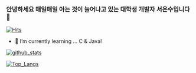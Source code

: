 ### 안녕하세요 매일매일 아는 것이 늘어나고 있는 대학생 개발자 서은수입니다 👋
[![Hits](https://hits.seeyoufarm.com/api/count/incr/badge.svg?url=https%3A%2F%2Fgithub.com%2FEunsuSeo01)](https://gits.seeyoufarm.com)
- 🌱 I’m currently learning ... C & Java!
<!--
**EunsuSeo01/EunsuSeo01** is a ✨ _special_ ✨ repository because its `README.md` (this file) appears on your GitHub profile.

Here are some ideas to get you started:

- 🔭 I’m currently working on ...
- 🌱 I’m currently learning ... C & Java!
- 👯 I’m looking to collaborate on ...
- 🤔 I’m looking for help with ...
- 💬 Ask me about ...
- 📫 How to reach me: ...
- 😄 Pronouns: ...
- ⚡ Fun fact: ...
-->

[![github_stats](https://github-readme-stats.vercel.app/api?username=EunsuSeo01&show_icons=true&hide_border=true)](https://github.com/EunsuSeo01)

[![Top_Langs](https://github-readme-stats.vercel.app/api/top-langs/?username=EunsuSeo01&layout=compact)](https://github.com/EunsuSeo01)
